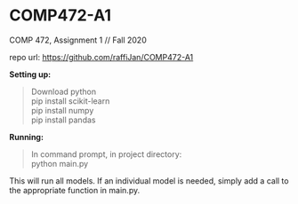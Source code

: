 # COMP472-A1
COMP 472, Assignment 1 // Fall 2020

repo url: https://github.com/raffiJan/COMP472-A1 <br />

**Setting up:** <br />
> Download python <br />
> pip install scikit-learn <br />
> pip install numpy <br />
> pip install pandas <br />

**Running:** <br />
> In command prompt, in project directory: <br />
> python main.py <br />

This will run all models. If an individual model is needed, simply add a call to the appropriate function in main.py. <br />

